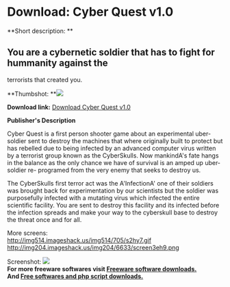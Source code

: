 # Download: Cyber Quest v1.0

**Short description: **

## You are a cybernetic soldier that has to fight for hummanity against the
terrorists that created you.

  
**Thumbshot: **![](http://www.freewarefiles.com/screenshot/cyberquest1_md.jpg)   
  
**Download link:** [Download Cyber Quest v1.0](http://freesoftwares.boysofts.com/Cyber-Quest-V_program_40060.html)  
  

**Publisher's Description**  
  

Cyber Quest is a first person shooter game about an experimental uber-soldier
sent to destroy the machines that where originally built to protect but has
rebelled due to being infected by an advanced computer virus written by a
terrorist group known as the CyberSkulls. Now mankindA's fate hangs in the
balance as the only chance we have of survival is an amped up uber-soldier re-
programed from the very enemy that seeks to destroy us.

The CyberSkulls first terror act was the A'InfectionA' one of their soldiers
was brought back for experimentation by our scientists but the soldier was
purposefully infected with a mutating virus which infected the entire
scientific facility. You are sent to destroy this facility and its infected
before the infection spreads and make your way to the cyberskull base to
destroy the threat once and for all.

More screens:  
<http://img514.imageshack.us/img514/705/s2hy7.gif>  
<http://img204.imageshack.us/img204/6633/screen3eh9.png>

  
  
Screenshot: ![](http://www.freewarefiles.com/screenshot/cyberquest1.jpg)  
**For more freeware softwares visit [Freeware software downloads.](http://freesoftwares.boysofts.com/)**   
**And [Free softwares and php script downloads.](http://www.boysofts.com/)**

